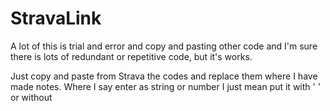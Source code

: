 # StravaLink

A lot of this is trial and error and copy and pasting other code and I'm sure there is lots of redundant or repetitive code, but it's works.

Just copy and paste from Strava the codes and replace them where I have made notes. Where I say enter as string or number I just mean put it with ' ' or without
